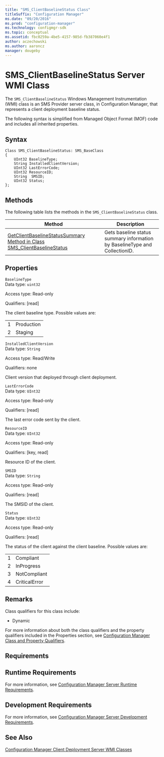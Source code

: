 ```yaml
---
title: "SMS_ClientBaselineStatus Class"
titleSuffix: "Configuration Manager"
ms.date: "09/20/2016"
ms.prod: "configuration-manager"
ms.technology: configmgr-sdk
ms.topic: conceptual
ms.assetid: fbc0259a-4be5-4157-985d-fb387060e4f1
author: aczechowski
ms.author: aaroncz
manager: dougeby
---
```

# SMS_ClientBaselineStatus Server WMI Class
The `SMS_ClientBaselineStatus` Windows Management Instrumentation (WMI) class is an SMS Provider server class, in Configuration Manager, that represents a client deployment baseline status.  

 The following syntax is simplified from Managed Object Format (MOF) code and includes all inherited properties.  

## Syntax  

```  
Class SMS_ClientBaselineStatus: SMS_BaseClass  
{  
    UInt32 BaselineType;  
    String InstalledClientVersion;  
    UInt32 LastErrorCode;      
    UInt32 ResourceID;  
    String  SMSID;  
    UInt32 Status;  
};  

```  

## Methods  
 The following table lists the methods in the `SMS_ClientBaselineStatus` class.  

|Method|Description|  
|------------|-----------------|  
|[GetClientBaselineStatusSummary Method in Class SMS_ClientBaselineStatus](../../../../../develop/reference/core/clients/deploy/getclientbaselinestatussummary-method-in-class-sms_clientbaselinestatus.md)|Gets baseline status summary information by BaselineType and CollectionID.|  

## Properties  
 `BaselineType`  
 Data type: `uint32`  

 Access type: Read-only  

 Qualifiers: [read]  

 The client baseline type. Possible values are:  

|||  
|-|-|  
|1|Production|  
|2|Staging|  

 `InstalledClientVersion`  
 Data type: `String`  

 Access type: Read/Write  

 Qualifiers: none  

 Client version that deployed through client deployment.  

 `LastErrorCode`  
 Data type: `UInt32`  

 Access type: Read-only  

 Qualifiers: [read]  

 The last error code sent by the client.  

 `ResourceID`  
 Data type: `UInt32`  

 Access type: Read-only  

 Qualifiers: [key, read]  

 Resource ID of the client.  

 `SMSID`  
 Data type: `String`  

 Access type: Read-only  

 Qualifiers: [read]  

 The SMSID of the client.  

 `Status`  
 Data type: `UInt32`  

 Access type: Read-only  

 Qualifiers: [read]  

 The status of the client against the client baseline. Possible values are:  

|||  
|-|-|  
|1|Compliant|  
|2|InProgress|  
|3|NotCompliant|  
|4|CriticalError|  

## Remarks  
 Class qualifiers for this class include:  

-   Dynamic  

 For more information about both the class qualifiers and the property qualifiers included in the Properties section, see [Configuration Manager Class and Property Qualifiers](../../../../../develop/reference/misc/class-and-property-qualifiers.md).  

## Requirements  

## Runtime Requirements  
 For more information, see [Configuration Manager Server Runtime Requirements](../../../../../develop/core/reqs/server-runtime-requirements.md).  

## Development Requirements  
 For more information, see [Configuration Manager Server Development Requirements](../../../../../develop/core/reqs/server-development-requirements.md).  

## See Also  
 [Configuration Manager Client Deployment Server WMI Classes](../../../../../develop/reference/core/clients/deploy/client-deployment-server-wmi-classes.md)
